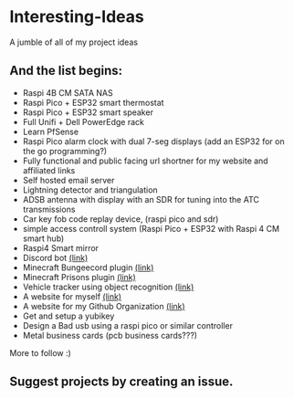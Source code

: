 # Interesting-Ideas
A jumble of all of my project ideas 

## And the list begins:
- Raspi 4B CM SATA NAS
- Raspi Pico + ESP32 smart thermostat
- Raspi Pico + ESP32 smart speaker
- Full Unifi + Dell PowerEdge rack
- Learn PfSense
- Raspi Pico alarm clock with dual 7-seg displays (add an ESP32 for on the go programming?)
- Fully functional and public facing url shortner for my website and affiliated links
- Self hosted email server
- Lightning detector and triangulation
- ADSB antenna with display with an SDR for tuning into the ATC transmissions
- Car key fob code replay device, (raspi pico and sdr)
- simple access controll system (Raspi Pico + ESP32 with Raspi 4 CM smart hub)
- Raspi4 Smart mirror
- Discord bot [(link)](https://github.com/Antares-Network/AntaresBot)
- Minecraft Bungeecord plugin [(link)](https://github.com/Antares-Network/BASM)
- Minecraft Prisons plugin [(link)](https://github.com/Antares-Network/AntaresPrisons)
- Vehicle tracker using object recognition [(link)](https://github.com/Antares-Network/Vehicle-Tracking-Using-OpenCV-and-VOLOv5)
- A website for myself [(link)](https://nathen418.com)
- A website for my Github Organization [(link)](https://playantares.com)
- Get and setup a yubikey
- Design a Bad usb using a raspi pico or similar controller
- Metal business cards (pcb business cards???)

More to follow :)

## Suggest projects by creating an issue.
